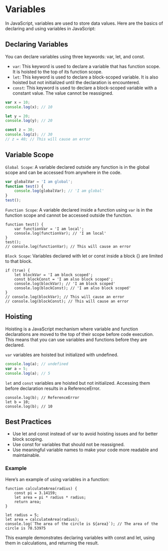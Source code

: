 # Variables
In JavaScript, variables are used to store data values. Here are the basics of declaring and using variables in JavaScript:

## Declaring Variables
You can declare variables using three keywords: var, let, and const.

- `var`: This keyword is used to declare a variable that has function scope. It is hoisted to the top of its function scope.
- `let`: This keyword is used to declare a block-scoped variable. It is also hoisted but not initialized until the declaration is encountered.
- `const`: This keyword is used to declare a block-scoped variable with a constant value. The value cannot be reassigned.
```js
var x = 10;
console.log(x); // 10

let y = 20;
console.log(y); // 20

const z = 30;
console.log(z); // 30
// z = 40; // This will cause an error
```

## Variable Scope
`Global Scope`: A variable declared outside any function is in the global scope and can be accessed from anywhere in the code.

```js
var globalVar = 'I am global';
function test() {
    console.log(globalVar); // 'I am global'
}
test();
```

`Function Scope`: A variable declared inside a function using `var` is in the function scope and cannot be accessed outside the function.

```
function test() {
    var functionVar = 'I am local';
    console.log(functionVar); // 'I am local'
}
test();
// console.log(functionVar); // This will cause an error
```
`Block Scope`: Variables declared with let or const inside a block {} are limited to that block.
```
if (true) {
    let blockVar = 'I am block scoped';
    const blockConst = 'I am also block scoped';
    console.log(blockVar); // 'I am block scoped'
    console.log(blockConst); // 'I am also block scoped'
}
// console.log(blockVar); // This will cause an error
// console.log(blockConst); // This will cause an error
```

## Hoisting
Hoisting is a JavaScript mechanism where variable and function declarations are moved to the top of their scope before code execution. This means that you can use variables and functions before they are declared.

`var` variables are hoisted but initialized with undefined.
```js
console.log(a); // undefined
var a = 5;
console.log(a); // 5
```
`let` and `const` variables are hoisted but not initialized. Accessing them before declaration results in a ReferenceError.

```
console.log(b); // ReferenceError
let b = 10;
console.log(b); // 10
```

## Best Practices
- Use let and const instead of var to avoid hoisting issues and for better block scoping.
- Use const for variables that should not be reassigned.
- Use meaningful variable names to make your code more readable and maintainable.

### Example
Here’s an example of using variables in a function:

```
function calculateArea(radius) {
    const pi = 3.14159;
    let area = pi * radius * radius;
    return area;
}

let radius = 5;
let area = calculateArea(radius);
console.log(`The area of the circle is ${area}`); // The area of the circle is 78.53975
```
This example demonstrates declaring variables with const and let, using them in calculations, and returning the result.
